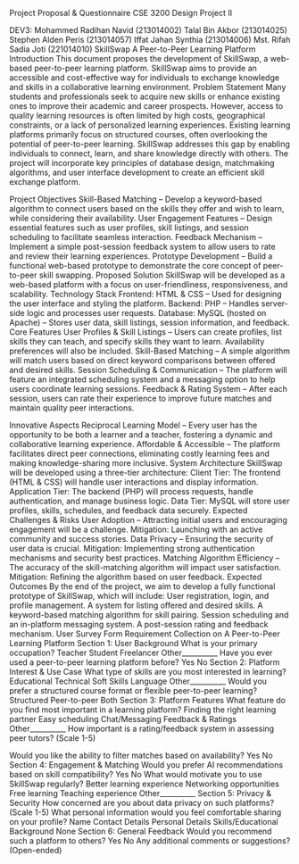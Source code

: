 Project Proposal & Questionnaire
CSE 3200 
Design Project II

DEV3:
Mohammed Radihan Navid (213014002)
Talal Bin Akbor (213014025)
Stephen Alden Peris (213014057)
Iffat Jahan Synthia (213014006)
Mst. Rifah Sadia Joti (221014010)
SkillSwap
A Peer-to-Peer Learning Platform
Introduction
This document proposes the development of SkillSwap, a web-based peer-to-peer learning platform. SkillSwap aims to provide an accessible and cost-effective way for individuals to exchange knowledge and skills in a collaborative learning environment.
Problem Statement
Many students and professionals seek to acquire new skills or enhance existing ones to improve their academic and career prospects. However, access to quality learning resources is often limited by high costs, geographical constraints, or a lack of personalized learning experiences.
Existing learning platforms primarily focus on structured courses, often overlooking the potential of peer-to-peer learning. SkillSwap addresses this gap by enabling individuals to connect, learn, and share knowledge directly with others. The project will incorporate key principles of database design, matchmaking algorithms, and user interface development to create an efficient skill exchange platform.



Project Objectives
Skill-Based Matching – Develop a keyword-based algorithm to connect users based on the skills they offer and wish to learn, while considering their availability.
User Engagement Features – Design essential features such as user profiles, skill listings, and session scheduling to facilitate seamless interaction.
Feedback Mechanism – Implement a simple post-session feedback system to allow users to rate and review their learning experiences.
Prototype Development – Build a functional web-based prototype to demonstrate the core concept of peer-to-peer skill swapping.
Proposed Solution
SkillSwap will be developed as a web-based platform with a focus on user-friendliness, responsiveness, and scalability.
Technology Stack
Frontend: HTML & CSS – Used for designing the user interface and styling the platform.
Backend: PHP – Handles server-side logic and processes user requests.
Database: MySQL (hosted on Apache) – Stores user data, skill listings, session information, and feedback.
Core Features
User Profiles & Skill Listings – Users can create profiles, list skills they can teach, and specify skills they want to learn. Availability preferences will also be included.
Skill-Based Matching – A simple algorithm will match users based on direct keyword comparisons between offered and desired skills.
Session Scheduling & Communication – The platform will feature an integrated scheduling system and a messaging option to help users coordinate learning sessions.
Feedback & Rating System – After each session, users can rate their experience to improve future matches and maintain quality peer interactions.

Innovative Aspects
Reciprocal Learning Model – Every user has the opportunity to be both a learner and a teacher, fostering a dynamic and collaborative learning experience.
Affordable & Accessible – The platform facilitates direct peer connections, eliminating costly learning fees and making knowledge-sharing more inclusive.
System Architecture
SkillSwap will be developed using a three-tier architecture:
Client Tier: The frontend (HTML & CSS) will handle user interactions and display information.
Application Tier: The backend (PHP) will process requests, handle authentication, and manage business logic.
Data Tier: MySQL will store user profiles, skills, schedules, and feedback data securely.
Expected Challenges & Risks
User Adoption – Attracting initial users and encouraging engagement will be a challenge. Mitigation: Launching with an active community and success stories.
Data Privacy – Ensuring the security of user data is crucial. Mitigation: Implementing strong authentication mechanisms and security best practices.
Matching Algorithm Efficiency – The accuracy of the skill-matching algorithm will impact user satisfaction. Mitigation: Refining the algorithm based on user feedback.
Expected Outcomes
By the end of the project, we aim to develop a fully functional prototype of SkillSwap, which will include:
User registration, login, and profile management.
A system for listing offered and desired skills.
A keyword-based matching algorithm for skill pairing.
Session scheduling and an in-platform messaging system.
A post-session rating and feedback mechanism.
User Survey Form
Requirement Collection on A Peer-to-Peer Learning Platform
Section 1: User Background
What is your primary occupation?
 Teacher
 Student
 Freelancer
 Other__________
Have you ever used a peer-to-peer learning platform before?
 Yes
 No
Section 2: Platform Interest & Use Case
What type of skills are you most interested in learning?
Educational
 Technical
 Soft Skills
 Language
 Other__________
Would you prefer a structured course format or flexible peer-to-peer learning?
Structured
 Peer-to-peer
 Both
Section 3: Platform Features
What feature do you find most important in a learning platform?
Finding the right learning partner
 Easy scheduling
 Chat/Messaging
 Feedback & Ratings
 Other__________
How important is a rating/feedback system in assessing peer tutors?
 (Scale 1-5)

Would you like the ability to filter matches based on availability?
Yes
 No
Section 4: Engagement & Matching
Would you prefer AI recommendations based on skill compatibility?
Yes
 No
What would motivate you to use SkillSwap regularly?
Better learning experience
Networking opportunities
Free learning
 Teaching experience
Other__________
Section 5: Privacy & Security
How concerned are you about data privacy on such platforms?
(Scale 1-5)
What personal information would you feel comfortable sharing on your profile?
Name
Contact Details
 Personal Details
 Skills/Educational Background
None
Section 6: General Feedback
Would you recommend such a platform to others?
Yes
No
Any additional comments or suggestions?
(Open-ended)
